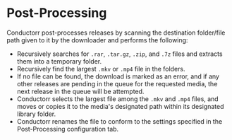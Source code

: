 # Post-Processing

Conductorr post-processes releases by scanning the destination folder/file path given to it by the downloader and performs the following:

- Recursively searches for `.rar`, `.tar.gz`, `.zip`, and `.7z` files and extracts them into a temporary folder.
- Recursively find the largest `.mkv` or `.mp4` file in the folders.
- If no file can be found, the download is marked as an error, and if any other releases are pending in the queue for the requested media, the next release in the queue will be attempted.
- Conductorr selects the largest file among the `.mkv` and `.mp4` files, and moves or copies it to the media's designated path within its designated library folder.
- Conductorr renames the file to conform to the settings specified in the Post-Processing configuration tab.

<!-- For custom preprocessing, Conductorr's [integration]() system can be used. -->
